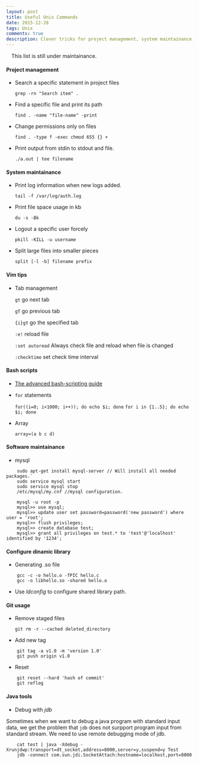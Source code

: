 ```yaml
---
layout: post
title: Useful Unix Commands
date: 2015-12-28 
tags: Unix
comments: true
description: Clever tricks for project management, system maintainance, team works and so on. I see these as my <i>Swiss Knife</i>
---
```


&emsp;This list is still under maintainance. 

#### Project management

* Search a specific statement in project files

	`grep -rn "Search item" . `  

* Find a specific file and print its path

	`find . -name "file-name" -print` 

* Change permissions only on files

    `find . -type f -exec chmod 655 {} +`

* Print output from stdin to stdout and file.

	`./a.out | tee filename`

#### System maintainance

* Print log information when new logs added.

	`tail -f /var/log/auth.log `

* Print file space usage in kb

	`du -s -Bk`

* Logout a specific user forcely

	`pkill -KILL -u username`

* Split large files into smaller pieces

    `split [-l -b] filename prefix`

#### Vim tips

* Tab management

	`gt` go next tab

	`gT` go previous tab

	`{i}gt` go the specified tab

	`:e!` reload file

	`:set autoread` Always check file and reload when file is changed

	`:checktime` set check time interval

#### Bash scripts

*	[The advanced bash-scripting guide](http://www.tldp.org/LDP/abs/html/)

* `for` statements

    `for((i=0; i<1000; i++)); do echo $i; done`
    `for i in {1..5}; do echo $i; done`

* Array

    `array=(a b c d)`

#### Software maintainance

*	mysql

```
	sudo apt-get install mysql-server // Will install all needed packages.` 
	sudo service mysql start
	sudo service mysql stop
	/etc/mysql/my.cnf //mysql configuration.

	mysql -u root -p 
	mysql>> use mysql;
	mysql>> update user set password=password('new password') where user = 'root';
	mysql>> flush privileges;
	mysql>> create database test;
	mysql>> grant all privileges on test.* to 'test'@'localhost' identified by '1234';
```

#### Configure dinamic library

* Generating .so file

```
	gcc -c -o hello.o -fPIC hello.c
	gcc -o libhello.so -shared hello.o
```

* Use <i>ldconfig</i> to configure shared library path.

#### Git usage

* Remove staged files

	`git rm -r --cached deleted_directory`
  
* Add new tag

```
	git tag -a v1.0 -m 'version 1.0'
    git push origin v1.0
```

* Reset

```
	git reset --hard 'hash of commit'
    git reflog
```

#### Java tools

* Debug with <i>jdb</i> 

Sometimes when we want to debug a java program with standard input data, we get the problem that `jdb` does not surpport program input from standard stream. We need to use remote debugging mode of jdb.

```
	cat test | java -Xdebug -Xrunjdwp:transport=dt_socket,address=8000,server=y,suspend=y Test 
    jdb -connect com.sun.jdi.SocketAttach:hostname=localhost,port=8000
```
	



